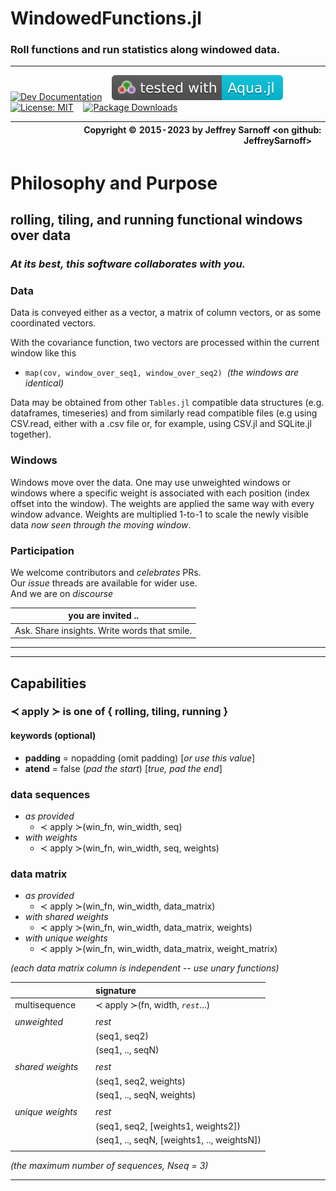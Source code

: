 # WindowedFunctions.jl

### Roll functions and  run statistics along windowed data.

----

[![Dev Documentation](https://img.shields.io/badge/docs-dev-blue.svg)](https://JeffreySarnoff.github.io/WindowedFunctions.jl/dev)&nbsp;&nbsp;&nbsp;
[![Aqua QA](https://raw.githubusercontent.com/JuliaTesting/Aqua.jl/master/badge.svg)](https://github.com/JuliaTesting/Aqua.jl)&nbsp;&nbsp;&nbsp;
[![License: MIT](https://img.shields.io/badge/License-MIT-navy.svg)](https://opensource.org/licenses/MIT)&nbsp;&nbsp;&nbsp;
[![Package Downloads](https://shields.io/endpoint?url=https://pkgs.genieframework.com/api/v1/badge/WindowedFunctions)](https://github.com/JeffreySarnoff/WindowedFunctions.j)&nbsp;

|&nbsp;&nbsp;&nbsp;  [<a>&nbsp;Copyright © 2015-2023 by Jeffrey Sarnoff \<on github: JeffreySarnoff\></a>](https://github.com/JeffreySarnoff/WindowedFunctions.jl) &nbsp;&nbsp;&nbsp;|
|----------:|



# Philosophy and Purpose

## rolling, tiling, and running functional windows over data

### _At its best, this software collaborates with you._


### Data

Data is conveyed either as a vector, a matrix of column vectors,
or as some coordinated vectors.

With the covariance function,
two vectors are processed within the current window
like this
- `map(cov, window_over_seq1, window_over_seq2)`&nbsp;&nbsp;_(the windows are identical)_

Data may be obtained from other `Tables.jl` compatible data structures
(e.g. dataframes, timeseries) and from similarly read compatible files
(e.g using CSV.read, either with a .csv file or, for example, 
 using CSV.jl and SQLite.jl together).

### Windows

Windows move over the data.  One may use unweighted windows or 
windows where a specific weight is associated with each position
(index offset into the window).  The weights are applied 
the same way with every window advance. Weights are 
multiplied 1-to-1 to scale the newly visible data _now seen through the moving window_.

### Participation


We welcome contributors and _celebrates_ PRs.</br>
Our _issue_ threads are available for wider use.</br>
And we are on _discourse_</br> 


| you are invited .. |
|--------------------|
| Ask. Share insights. Write words that smile. |

----

----


## Capabilities

### ≺ apply ≻ is one of { rolling, tiling, running }

#### keywords (optional)
 - __padding__ = nopadding (omit padding) [_or use this value_]
 - __atend__ = false (_pad the start_) [_true, pad the end_]


### data sequences
- _as provided_
    - ≺ apply ≻(win_fn, win_width, seq)
- _with weights_
   - ≺ apply ≻(win_fn, win_width, seq, weights)

### data matrix
- _as provided_
    - ≺ apply ≻(win_fn, win_width, data_matrix)
- _with shared weights_
   - ≺ apply ≻(win_fn, win_width, data_matrix, weights)
- _with unique weights_
   - ≺ apply ≻(win_fn, win_width, data_matrix, weight_matrix)

 _(each data matrix column is independent -- use unary functions)_

|                   |   |      signature                       |
|:------------------|---|:-------------------------------------|
| multisequence     |   | ≺ apply ≻(fn, width, _`rest`_...)    |
|                   |   |                                      |
| _unweighted_      |   | _rest_                               |
|                   |   |(seq1, seq2)                          |
|                   |   |(seq1, ..,  seqN)                  |
|                   |   |                                      |
| _shared weights_  |   | _rest_                               |
|                   |   |(seq1, seq2, weights)                 |
|                   |   |(seq1, .., seqN, weights)          |
|                   |   |                                      |
| _unique weights_  |   | _rest_                               |
|                   |   |(seq1, seq2, [weights1, weights2])    |
|                   |   |(seq1, .., seqN, [weights1, .., weightsN]) |
|                   |   |                                       |

  _(the maximum number of sequences, Nseq = 3)_

----
